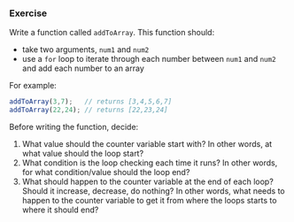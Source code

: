 <!--{ ids:[190], language:'JavaScript', type:'workshop', order: 0, name:'For Loops', description:'Iterate on a collection of values or objects' } -->
### Exercise

Write a function called `addToArray`. This function should:

  - take two arguments, `num1` and `num2`
  - use a `for` loop to iterate through each number between `num1` and `num2` and add each number to an array

For example:

```js
addToArray(3,7);   // returns [3,4,5,6,7]
addToArray(22,24); // returns [22,23,24]
```

Before writing the function, decide:

1. What value should the counter variable start with? In other words, at what value should the loop start?
2. What condition is the loop checking each time it runs? In other words, for what condition/value should the loop end?
3. What should happen to the counter variable at the end of each loop? Should it increase, decrease, do nothing? In other words, what needs to happen to the counter variable to get it from where the loops starts to where it should end?
